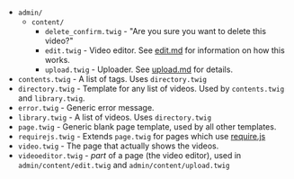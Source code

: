 * `admin/`
	* `content/`
		* `delete_confirm.twig` - "Are you sure you want to delete this video?"
		* `edit.twig` - Video editor. See [edit.md]() for information on how this works.
		* `upload.twig` - Uploader. See [upload.md]() for details.
* `contents.twig` - A list of tags. Uses `directory.twig`
* `directory.twig` - Template for any list of videos. Used by `contents.twig` and `library.twig`.
* `error.twig` - Generic error message.
* `library.twig` - A list of videos. Uses `directory.twig`
* `page.twig` - Generic blank page template, used by all other templates.
* `requirejs.twig` - Extends `page.twig` for pages which use [require.js](../libraries.md#requirejs)
* `video.twig` - The page that actually shows the videos.
* `videoeditor.twig` - *part* of a page (the video editor), used in `admin/content/edit.twig` and `admin/content/upload.twig`
